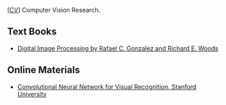[[CV](https://en.wikipedia.org/wiki/Computer_vision)] Computer Vision Research.

## Text Books
* [Digital Image Processing by Rafael C. Gonzalez and Richard E. Woods](https://www.amazon.co.jp/Digital-Image-Processing-Rafael-Gonzalez/dp/0133356728)

## Online Materials
* [Convolutional Neural Network for Visual Recognition, Stanford University](https://www.youtube.com/watch?v=vT1JzLTH4G4&list=PL3FW7Lu3i5JvHM8ljYj-zLfQRF3EO8sYv)
